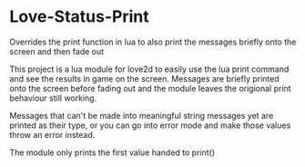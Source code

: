 # Love-Status-Print
Overrides the print function in lua to also print the messages briefly onto the screen and then fade out

This project is a lua module for love2d to easily use the lua print command and see the results in game on the screen. Messages are briefly printed onto the screen before fading out and the module leaves the origional print behaviour still working.

Messages that can't be made into meaningful string messages yet are printed as their type, or you can go into error mode and make those values throw an error instead.

The module only prints the first value handed to print()